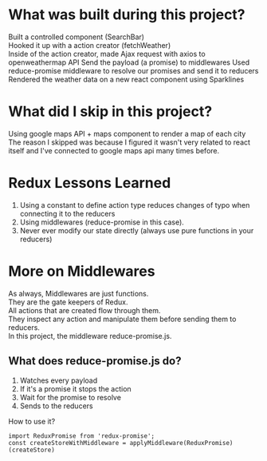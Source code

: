 # What was built during this project?
Built a controlled component (SearchBar)  
Hooked it up with a action creator (fetchWeather)  
Inside of the action creator, made Ajax request with axios to openweathermap API
Send the payload (a promise) to middlewares
Used reduce-promise middleware to resolve our promises and send it to reducers
Rendered the weather data on a new react component using Sparklines

# What did I skip in this project?  
Using google maps API + maps component to render a map of each city  
The reason I skipped was because I figured it wasn't very related to react itself and I've connected to google maps api many times before.

# Redux Lessons Learned
1. Using a constant to define action type reduces changes of typo when connecting it to the reducers
2. Using middlewares (reduce-promise in this case).
3. Never ever modify our state directly (always use pure functions in your reducers)

# More on Middlewares
As always, Middlewares are just functions.  
They are the gate keepers of Redux.  
All actions that are created flow through them.  
They inspect any action and manipulate them before sending them to reducers.  
In this project, the middleware reduce-promise.js.  

## What does reduce-promise.js do?
1. Watches every payload
2. If it's a promise it stops the action
3. Wait for the promise to resolve
4. Sends to the reducers

How to use it?  
```
import ReduxPromise from 'redux-promise';
const createStoreWithMiddleware = applyMiddleware(ReduxPromise)(createStore)
```
